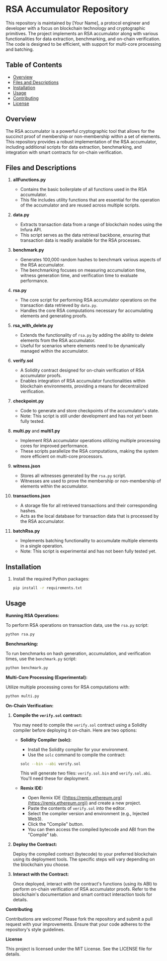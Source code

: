 # RSA Accumulator Repository

This repository is maintained by [Your Name], a protocol engineer and developer with a focus on blockchain technology and cryptographic primitives. The project implements an RSA accumulator along with various functionalities for data extraction, benchmarking, and on-chain verification. The code is designed to be efficient, with support for multi-core processing and batching.

## Table of Contents
- [Overview](#overview)
- [Files and Descriptions](#files-and-descriptions)
- [Installation](#installation)
- [Usage](#usage)
- [Contributing](#contributing)
- [License](#license)

## Overview
The RSA accumulator is a powerful cryptographic tool that allows for the succinct proof of membership or non-membership within a set of elements. This repository provides a robust implementation of the RSA accumulator, including additional scripts for data extraction, benchmarking, and integration with smart contracts for on-chain verification.

## Files and Descriptions

1. **allFunctions.py**
   - Contains the basic boilerplate of all functions used in the RSA accumulator.
   - This file includes utility functions that are essential for the operation of the accumulator and are reused across multiple scripts.

2. **data.py**
   - Extracts transaction data from a range of blockchain nodes using the Infura API.
   - This script serves as the data retrieval backbone, ensuring that transaction data is readily available for the RSA processes.

3. **benchmark.py**
   - Generates 100,000 random hashes to benchmark various aspects of the RSA accumulator.
   - The benchmarking focuses on measuring accumulation time, witness generation time, and verification time to evaluate performance.

4. **rsa.py**
   - The core script for performing RSA accumulator operations on the transaction data retrieved by `data.py`.
   - Handles the core RSA computations necessary for accumulating elements and generating proofs.

5. **rsa_with_delete.py**
   - Extends the functionality of `rsa.py` by adding the ability to delete elements from the RSA accumulator.
   - Useful for scenarios where elements need to be dynamically managed within the accumulator.

6. **verify.sol**
   - A Solidity contract designed for on-chain verification of RSA accumulator proofs.
   - Enables integration of RSA accumulator functionalities within blockchain environments, providing a means for decentralized verification.

7. **checkpoint.py**
   - Code to generate and store checkpoints of the accumulator's state.
   - Note: This script is still under development and has not yet been fully tested.

8. **multi.py** and **multi1.py**
   - Implement RSA accumulator operations utilizing multiple processing cores for improved performance.
   - These scripts parallelize the RSA computations, making the system more efficient on multi-core processors.

9. **witness.json**
   - Stores all witnesses generated by the `rsa.py` script.
   - Witnesses are used to prove the membership or non-membership of elements within the accumulator.

10. **transactions.json**
    - A storage file for all retrieved transactions and their corresponding hashes.
    - Acts as the local database for transaction data that is processed by the RSA accumulator.

11. **batchRsa.py**
    - Implements batching functionality to accumulate multiple elements in a single operation.
    - Note: This script is experimental and has not been fully tested yet.

## Installation

1. Install the required Python packages:
   ```bash
   pip install -r requirements.txt
   
## Usage

**Running RSA Operations:**

To perform RSA operations on transaction data, use the `rsa.py` script:

```bash
python rsa.py
```

**Benchmarking:**

To run benchmarks on hash generation, accumulation, and verification times, use the `benchmark.py` script:

```bash
python benchmark.py
```

**Multi-Core Processing (Experimental):**

Utilize multiple processing cores for RSA computations with:

```bash
python multi.py
```

**On-Chain Verification:**

1. **Compile the `verify.sol` contract:**

   You may need to compile the `verify.sol` contract using a Solidity compiler before deploying it on-chain. Here are two options:

   - **Solidity Compiler (solc):**

     - Install the Solidity compiler for your environment.
     - Use the `solc` command to compile the contract:

     ```bash
     solc --bin --abi verify.sol
     ```

     This will generate two files: `verify.sol.bin` and `verify.sol.abi`. You'll need these for deployment.

   - **Remix IDE:**

     - Open Remix IDE ([https://remix.ethereum.org](https://remix.ethereum.org)) and create a new project.
     - Paste the contents of `verify.sol` into the editor.
     - Select the compiler version and environment (e.g., Injected Web3).
     - Click the "Compile" button.
     - You can then access the compiled bytecode and ABI from the "Compile" tab.

2. **Deploy the Contract:**

   Deploy the compiled contract (bytecode) to your preferred blockchain using its deployment tools. The specific steps will vary depending on the blockchain you choose.

3. **Interact with the Contract:**

   Once deployed, interact with the contract's functions (using its ABI) to perform on-chain verification of RSA accumulator proofs. Refer to the blockchain's documentation and smart contract interaction tools for details.

**Contributing**

Contributions are welcome! Please fork the repository and submit a pull request with your improvements. Ensure that your code adheres to the repository's style guidelines.

**License**

This project is licensed under the MIT License. See the LICENSE file for details.

